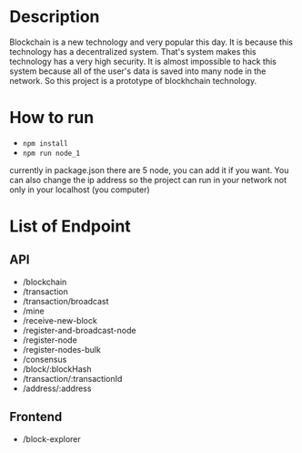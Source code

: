 # Description
Blockchain is a new technology and very popular this day. It is because this technology has a decentralized system. That's system makes this technology has a very high security. It is almost impossible to hack this system because all of the user's data is saved into many node in the network. So this project is a prototype of blockhchain technology.

# How to run 
- ```npm install```
- ```npm run node_1```

currently in package.json there are 5 node, you can add it if you want. You can also change the ip address so the project can run in your network not only in your localhost (you computer)

# List of Endpoint
## API  
- /blockchain
- /transaction
- /transaction/broadcast
- /mine
- /receive-new-block
- /register-and-broadcast-node
- /register-node
- /register-nodes-bulk
- /consensus
- /block/:blockHash
- /transaction/:transactionId
- /address/:address

## Frontend
- /block-explorer
